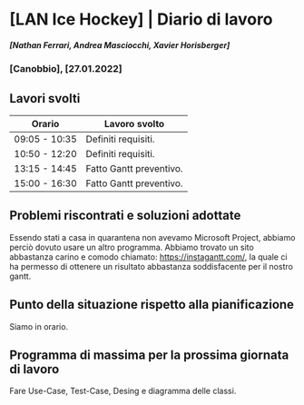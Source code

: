 # [LAN Ice Hockey] | Diario di lavoro
##### [Nathan Ferrari, Andrea Masciocchi, Xavier Horisberger]
### [Canobbio], [27.01.2022]

## Lavori svolti

| Orario | Lavoro svolto |
|-|-|
| 09:05 - 10:35 | Definiti requisiti. |
| 10:50 - 12:20 | Definiti requisiti. |
| 13:15 - 14:45 | Fatto Gantt preventivo. |
| 15:00 - 16:30 | Fatto Gantt preventivo. |

##  Problemi riscontrati e soluzioni adottate
Essendo stati a casa in quarantena non avevamo Microsoft Project, abbiamo perciò dovuto usare un altro programma. Abbiamo trovato un sito abbastanza carino e comodo chiamato: https://instagantt.com/, la quale ci ha permesso di ottenere un risultato abbastanza soddisfacente per il nostro gantt.

##  Punto della situazione rispetto alla pianificazione
Siamo in orario.

## Programma di massima per la prossima giornata di lavoro
Fare Use-Case, Test-Case, Desing e diagramma delle classi.
